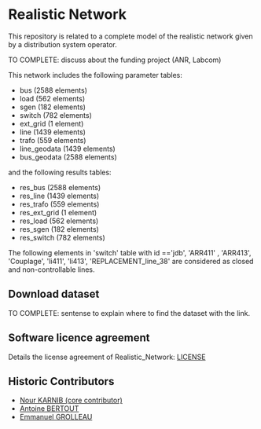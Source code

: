 # Realistic Network

This repository is related to a complete model of the realistic network given by a distribution system operator.

TO COMPLETE: discuss about the funding project (ANR, Labcom)

This network includes the following parameter tables:
 * bus (2588 elements)
 * load (562 elements)
 * sgen (182 elements)
 * switch (782 elements)
 * ext_grid (1 element)
 * line (1439 elements)
 * trafo (559 elements)
 * line_geodata (1439 elements)
 * bus_geodata (2588 elements)

and the following results tables:
 * res_bus (2588 elements)
 * res_line (1439 elements)
 * res_trafo (559 elements)
 * res_ext_grid (1 element)
 * res_load (562 elements)
 * res_sgen (182 elements)
 * res_switch (782 elements)

The following elements in 'switch' table with id =='jdb',  'ARR411' , 'ARR413', 'Couplage', 'li411', 'li413', 'REPLACEMENT_line_38' are considered as closed and non-controllable lines.

## Download dataset

TO COMPLETE: sentense to explain where to find the dataset with the link.

## Software licence agreement

Details the license agreement of Realistic_Network: [LICENSE](LICENSE)

## Historic Contributors

* [Nour KARNIB (core contributor)](https://www.lias-lab.fr/members/nourkarnib/)
* [Antoine BERTOUT](https://www.lias-lab.fr/members/antoinebertout/)
* [Emmanuel GROLLEAU](https://www.lias-lab.fr/members/emmanuelgrolleau/)